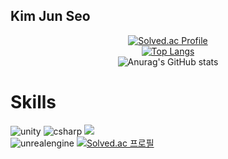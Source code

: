 
## Kim Jun Seo

<div align=center>
  
[![Solved.ac Profile](http://mazassumnida.wtf/api/v2/generate_badge?boj=k99812)](https://solved.ac/k99812/)
<br/>
[![Top Langs](https://github-readme-stats.vercel.app/api/top-langs/?username=k99812&layout=donut)](https://github.com/anuraghazra/github-readme-stats)
<br/>
![Anurag's GitHub stats](https://github-readme-stats.vercel.app/api?username=k99812&show_icons=true&theme=dark)

</div>

# Skills
![unity](https://img.shields.io/badge/unity-000000.svg?&style=for-the-badge&logo=unity&logoColor=#000000)
![csharp](https://img.shields.io/badge/csharp-512BD4.svg?&style=for-the-badge&logo=csharp&logoColor=#512BD4)
<img src="https://img.shields.io/badge/C++-00599C?style=for-the-badge&logo=cplusplus&logoColor=white">
<br/>
![unrealengine](https://img.shields.io/badge/unrealengine-0E1128.svg?&style=for-the-badge&logo=unrealengine&logoColor=#0E1128)
[![Solved.ac 프로필](http://mazassumnida.wtf/api/mini/generate_badge?boj=k99812)](https://solved.ac/k99812)

<!--
**k99812/k99812** is a ✨ _special_ ✨ repository because its `README.md` (this file) appears on your GitHub profile.
